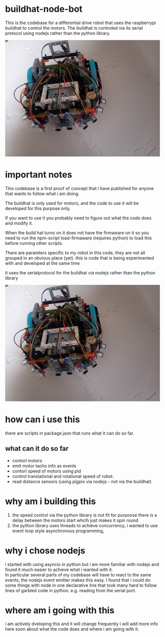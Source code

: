 # buildhat-node-bot
This is the codebase for a differential drive robot that uses the raspberrypi buildhat to control the motors.  The buildhat is controled via its serial protocol using nodejs rather than the python library.

![image of the robot](./robot.jpg)

# important notes
This codebase is a first proof of concept that i have published for anyone that wants to follow what i am doing.

The buildhat is only used for motors, and the code to use it will be developed for this purpose only.

If you want to use it you probably need to figure out what the code does and modify it.

When the build hat turns on it does not have the firmaware on it so you need to run the npm-script load-firmaware (requires python) to load this before running other scripts.

There are paramters specific to my robot in this code, they are not all grouped in an obvious place (yet).
this is code that is being experimented with and developed at the same time

it uses the serialprotocol for the buildhat via nodejs rather than the python library

![image of the robot](./robot.jpg)

# how can i use this
there are scripts in package.json that runs what it can do so far.

## what can it do so far
- contorl motors 
- emit motor tacho info as events
- contorl speed of motors using pid
- control translational and rotational speed of robot.
- read distance sensors (using pigpio via nodejs - not via the buildhat)

# why am i building this

1. the speed control via the python library is not fit for purpoose there is a delay between the motors start whcih just makes it spin round
2. the python library uses threads to achieve concurrency, i wanted to use event loop style asynchronous programming, 

# why i chose nodejs

i started with using asyncio in python but i am more familiar with nodejs and found it much easier to achieve what i wanted with it.  
In particular several parts of my codebase will have to react to the same events, the nodejs event emitter makes this easy.
I found that i could do some things with node in one declarative line that took many hard to follow lines of garbled code in python.
e.g. reading from the serial port.

# where am i going with this
i am actively dveloping this and it will change frequently
i will add more info here soon about what the code does and where i am going with it.